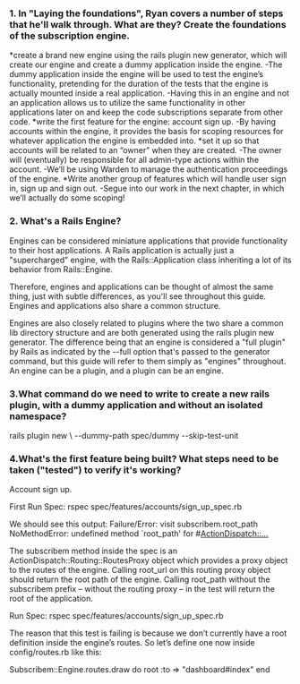 ### **1. In "Laying the foundations", Ryan covers a number of steps that he'll walk through. What are they? Create the foundations of the subscription engine.**

*create a brand new engine using the rails plugin new generator, which will create our engine and create a dummy application inside the engine. 
	-The dummy application inside the engine will be used to test the engine’s functionality, pretending for the duration of the tests that the engine is actually mounted inside a 	real application.
	-Having this in an engine and not an application allows us to utilize the same functionality in other applications later on and keep the code subscriptions separate from other 	code.
*write the first feature for the engine: account sign up. 
	-By having accounts within the engine, it provides the basis for scoping resources for whatever application the engine is embedded into.
*set it up so that accounts will be related to an “owner” when they are created.
	-The owner will (eventually) be responsible for all admin-type actions within the account. 
	-We’ll be using Warden to manage the authentication proceedings of the engine.
*Write another group of features which will handle user sign in, sign up and sign out.
	-Segue into our work in the next chapter, in which we’ll actually do some scoping!

### **2. What's a Rails Engine?**

Engines can be considered miniature applications that provide functionality to their host applications. A Rails application is actually just a "supercharged" engine, with the Rails::Application class inheriting a lot of its behavior from Rails::Engine.

Therefore, engines and applications can be thought of almost the same thing, just with subtle differences, as you'll see throughout this guide. Engines and applications also share a common structure.

Engines are also closely related to plugins where the two share a common lib directory structure and are both generated using the rails plugin new generator. The difference being that an engine is considered a "full plugin" by Rails as indicated by the --full option that's passed to the generator command, but this guide will refer to them simply as "engines" throughout. An engine can be a plugin, and a plugin can be an engine.

### **3.What command do we need to write to create a new rails plugin, with a dummy application and without an isolated namespace?**

rails plugin new <name of plugin> \ --dummy-path spec/dummy --skip-test-unit

### **4.What's the first feature being built? What steps need to be taken ("tested") to verify it's working?**

Account sign up.

First Run Spec: rspec spec/features/accounts/sign_up_spec.rb 

We should see this output:
Failure/Error: visit subscribem.root_path 
NoMethodError:
  undefined method `root_path' for #<ActionDispatch::...>

The subscribem method inside the spec is an ActionDispatch::Routing::RoutesProxy object which provides a proxy object to the routes of the engine. Calling root_url on this routing proxy object should return the root path of the engine. Calling root_path without the subscribem prefix – without the routing proxy – in the test will return the root of the application.

Run Spec: rspec spec/features/accounts/sign_up_spec.rb 

The reason that this test is failing is because we don’t currently have a root definition inside the engine’s routes. So let’s define one now inside config/routes.rb like this:

Subscribem::Engine.routes.draw do 
root :to => "dashboard#index"
end
